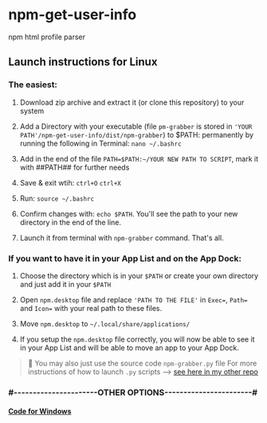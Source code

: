 # npm-get-user-info
npm html profile parser


## Launch instructions for Linux

### The easiest:

1. Download zip archive and extract it (or clone this repository) to your system

2. Add a Directory with your executable (file `pm-grabber` is stored in `'YOUR PATH'/npm-get-user-info/dist/npm-grabber`) to $PATH: permanently by running the following in Terminal: `nano ~/.bashrc`

3. Add in the end of the file `PATH=$PATH:~/YOUR NEW PATH TO SCRIPT`, mark it with ##PATH## for further needs

4. Save & exit wtih: `ctrl+O` `ctrl+X`

5. Run: `source ~/.bashrc`

6. Confirm changes with: `echo $PATH`. You'll see the path to your new directory in the end of the line.

7. Launch it from terminal with `npm-grabber` command. That's all.
 

### If you want to have it in your App List and on the App Dock:

1. Choose the directory which is in your `$PATH` or create your own directory and just add it in your `$PATH`

2. Open `npm.desktop` file and replace `'PATH TO THE FILE'` in `Exec=`, `Path=` and `Icon=` with your real path to these files.

3. Move `npm.desktop` to `~/.local/share/applications/`

4. If you setup the `npm.desktop` file correctly, you will now be able to see it in your App List and will be able to move an app to your App Dock. 

> 🐧 You may also just use the source code `npm-grabber.py` file
For more instructions of how to launch  `.py` scripts 
--> [see here in my other repo](https://github.com/Cacodemon503/hackerrank-parser/blob/source/README.md)


### #----------------------OTHER OPTIONS-----------------------#

#### [Code for Windows](https://github.com/Cacodemon503/npm-get-user-info/tree/master)  
